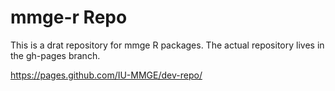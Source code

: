 # mmge-r Repo

This is a drat repository for mmge R packages. The actual repository lives in the
gh-pages branch.

https://pages.github.com/IU-MMGE/dev-repo/
